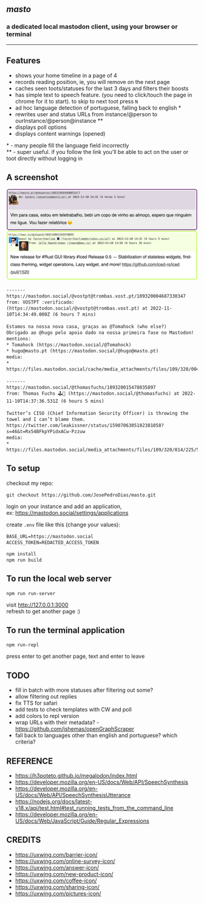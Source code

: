 ## _masto_
### a dedicated local mastodon client, using your browser or terminal

----

## Features

- shows your home timeline in a page of 4
- records reading position, ie, you will remove on the next page
- caches seen toots/statuses for the last 3 days and filters their boosts
- has simple text to speech feature. (you need to click/touch the page in chrome for it to start). to skip to next toot press `N`
- ad hoc language detection of portuguese, falling back to english \*
- rewrites user and status URLs from instance/@person to ourInstance/@person@instance \*\*
- displays poll options
- displays content warnings (opened)

\* - many people fill the language field incorrectly  
\*\* - super useful. if you follow the link you'll be able to act on the user or toot directly without logging in


## A screenshot

![your local timeline in the browser](./public/server-screenshot.png)

```
-------
https://mastodon.social/@vostpt@trombas.vost.pt/109320004687330347
from: VOSTPT :verificado: (https://mastodon.social/@vostpt@trombas.vost.pt) at 2022-11-10T14:34:49.000Z (6 hours 7 mins)

Estamos na nossa nova casa, graças ao @Tomahock (who else?)
Obrigado ao @hugo pelo apoio dado na nossa primeira fase no Mastodon!
mentions:
* Tomahock (https://mastodon.social/@Tomahock)
* hugo@masto.pt (https://mastodon.social/@hugo@masto.pt)
media:
* https://files.mastodon.social/cache/media_attachments/files/109/320/004/600/372/509/original/308e45ca457ade58.png

-------
https://mastodon.social/@thomasfuchs/109320015478035897
from: Thomas Fuchs 🕹️🔭 (https://mastodon.social/@thomasfuchs) at 2022-11-10T14:37:36.531Z (6 hours 5 mins)

Twitter’s CISO (Chief Information Security Officer) is throwing the towel and I can’t blame them. https://twitter.com/leakissner/status/1590706305102381058?s=46&t=Rx54BFkpYPidxACw-Pzzuw
media:
* https://files.mastodon.social/media_attachments/files/109/320/014/225/578/038/original/ca1734096b484480.jpg

```

## To setup

checkout my repo:  
```
git checkout https://github.com/JosePedroDias/masto.git
```

login on your instance and add an application,  
ex: https://mastodon.social/settings/applications

create `.env` file like this (change your values):

```
BASE_URL=https://mastodon.social
ACCESS_TOKEN=REDACTED_ACCESS_TOKEN
```

```
npm install
npm run build
```


## To run the local web server

```
npm run run-server
```

visit http://127.0.0.1:3000  
refresh to get another page :)

## To run the terminal application

```
npm run-repl
```

press enter to get another page, text and enter to leave


## TODO

- fill in batch with more statuses after filtering out some?
- allow filtering out replies
- fix TTS for safari
- add tests to check templates with CW and poll
- add colors to repl version
- wrap URLs with their metadata? - https://github.com/jshemas/openGraphScraper
- fall back to languages other than english and portuguese? which criteria?


## REFERENCE

- https://h3poteto.github.io/megalodon/index.html
- https://developer.mozilla.org/en-US/docs/Web/API/SpeechSynthesis
- https://developer.mozilla.org/en-US/docs/Web/API/SpeechSynthesisUtterance
- https://nodejs.org/docs/latest-v18.x/api/test.html#test_running_tests_from_the_command_line
- https://developer.mozilla.org/en-US/docs/Web/JavaScript/Guide/Regular_Expressions


## CREDITS

- https://uxwing.com/barrier-icon/
- https://uxwing.com/online-survey-icon/
- https://uxwing.com/answer-icon/
- https://uxwing.com/new-product-icon/
- https://uxwing.com/coffee-icon/
- https://uxwing.com/sharing-icon/
- https://uxwing.com/pictures-icon/